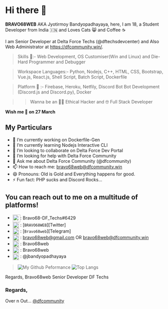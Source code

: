 # Hi there 👋

<!--
**BRAVO68WEB/BRAVO68WEB** is a ✨ _special_ ✨ repository because its `README.md` (this file) appears on your GitHub profile.

Here are some ideas to get you started:
-->
 **BRAVO68WEB** AKA Jyotirmoy Bandyopadhayaya, here, I am 18, a Student Developer from India 🇮🇳 and Loves Cats 😸 and Coffee ☕

I am Senior Developer at Delta Force Techs (@dftechsdevcenter) and Also Web Administrator at https://dfcommunity.win/.

>Skills 💪:-
Web Development, OS Customiser(Win and Linux) and Die-Hard Programmer and Debugger

>Workspace Languages:-
Python, Nodejs, C++, HTML, CSS, Bootstrap, Vue.js, React.js, Shell Script, Batch Script, Dockerfile

>Platform 🤠 :-
Firebase, Heroku, Netfily, Discord Bot Bot Development (Discord.js and Discord.py), Docker

>>Wanna be an 🕵️‍♂️ Ethical Hacker and 🤓 Full Stack Developer

**Wish me 🎂 on 27 March**

## My Particulars

- 🔭 I’m currently working on Dockerfile-Gen
- 🌱 I’m currently learning Nodejs Interactive CLI
- 👯 I’m looking to collaborate on Delta Force Dev Portal
- 🤔 I’m looking for help with Delta Force Community
- 💬 Ask me about Delta Force Community (@dfcommunity)
- 📫 How to reach me: [bravo68web@dfcommunity.win](bravo68web@dfcommunity.win)
- 😄 Pronouns: Old is Gold and Everything happens for good.
- ⚡ Fun fact: PHP sucks and Discord Rocks...

## You can reach out to me on a multitude of platforms!

- <img src="https://raw.githubusercontent.com/vladfrangu/vladfrangu/master/logo-discord.svg" width="24px" align="center">: Bravo68-DF_Techs#6429
- <img src="https://raw.githubusercontent.com/vladfrangu/vladfrangu/master/logo-twitter.svg" width="20px" align="center"> : [`BRAVO68WEB`][Twitter]
- <img src="https://raw.githubusercontent.com/vladfrangu/vladfrangu/master/logo-telegram.svg" width="20px" align="center"> : [`Bravo68web`][Telegram]
- <img src="https://raw.githubusercontent.com/vladfrangu/vladfrangu/master/logo-gmail.svg" width="20px" align="center"> : bravo68web@gmail.com OR bravo68web@dfcommunity.win
- <img src="https://keybase.io/favicon.ico" width="20px" align="center"> : Bravo68web
- <img src="https://www.shuuka.com/images/favicon/favicon-32x32.png" width="20px" align="center"> : Bravo68web
- <img src="https://www.instagram.com/favicon.ico" width="20px" align="center"> : @jbandyopadhayaya

>![My Github Peformance](https://github-readme-stats.vercel.app/api?username=Bravo68web&show_icons=true&theme=dracula&count_private=true)
>![Top Langs](https://github-readme-stats.vercel.app/api/top-langs/?username=bravo68web&layout=compact)

Regards,
Bravo68web
Senior Developer
DF Techs

### Regards,
Over n Out... 
[@dfcommunity](https://GitHub.com/Dfcommunity)
